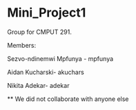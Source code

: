 # Mini_Project1

Group for CMPUT 291.

Members:

Sezvo-ndinemwi Mpfunya - mpfunya

Aidan Kucharski- akuchars

Nikita Adekar- adekar

** We did not collaborate with anyone else

